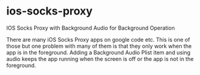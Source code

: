 ios-socks-proxy
===============

IOS Socks Proxy with Background Audio for Background Operation

There are many iOS Socks Proxy apps on google code etc. This is one of those but one problem with many of them is that they only work when the app is in the foreground. Adding a Background Audio Plist item and using audio keeps the app running when the screen is off or the app is not in the foreground.
